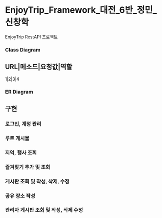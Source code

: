 # EnjoyTrip_Framework_대전_6반_정민_신창학

EnjoyTrip RestAPI 프로젝트

### Class Diagram

URL|메소드|요청값|역할
----------
1|2|3|4

### ER Diagram

## 구현

### 로그인, 계정 관리



### 루트 게시물

### 지역, 행사 조회

### 즐겨찾기 추가 및 조회

### 게시판 조회 및 작성, 삭제, 수정

### 공유 장소 작성

### 관리자 게시판 조회 및 작성, 삭제 수정
